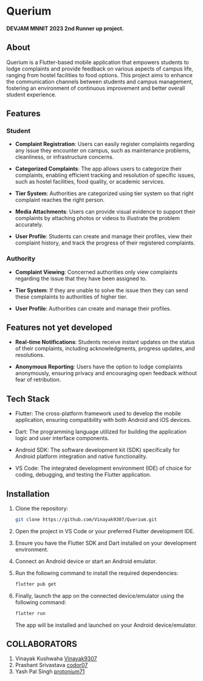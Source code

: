 # Querium

<h4>DEVJAM MNNIT 2023 2nd Runner up project.</h4> 

## About

Querium is a Flutter-based mobile application that empowers students to lodge complaints and provide feedback on various aspects of campus life, ranging from hostel facilities to food options. This project aims to enhance the communication channels between students and campus management, fostering an environment of continuous improvement and better overall student experience.

## Features 

### Student

- **Complaint Registration**: Users can easily register complaints regarding any issue they encounter on campus, such as maintenance problems, cleanliness, or infrastructure concerns.

- **Categorized Complaints**: The app allows users to categorize their complaints, enabling efficient tracking and resolution of specific issues, such as hostel facilities, food quality, or academic services.

- **Tier System**: Authorities are categorized using tier system so that right complaint reaches the right person.

- **Media Attachments**: Users can provide visual evidence to support their complaints by attaching photos or videos to illustrate the problem accurately.

- **User Profile**: Students can create and manage their profiles, view their complaint history, and track the progress of their registered complaints.

### Authority

- **Complaint Viewing**: Concerned authorities only view complaints regarding the issue that they have been assigned to.

- **Tier System**: If they are unable to solve the issue then they can send these complaints to authorities of higher tier.

- **User Profile**: Authorities can create and manage their profiles.

## Features not yet developed

- **Real-time Notifications**: Students receive instant updates on the status of their complaints, including acknowledgments, progress updates, and resolutions.

- **Anonymous Reporting**: Users have the option to lodge complaints anonymously, ensuring privacy and encouraging open feedback without fear of retribution.


## Tech Stack

- Flutter: The cross-platform framework used to develop the mobile application, ensuring compatibility with both Android and iOS devices.

- Dart: The programming language utilized for building the application logic and user interface components.

- Android SDK: The software development kit (SDK) specifically for Android platform integration and native functionality.

- VS Code: The integrated development environment (IDE) of choice for coding, debugging, and testing the Flutter application.

## Installation

1. Clone the repository:

   ```bash
   git clone https://github.com/Vinayak9307/Querium.git
   ```

2. Open the project in VS Code or your preferred Flutter development IDE.

3. Ensure you have the Flutter SDK and Dart installed on your development environment.

4. Connect an Android device or start an Android emulator.

5. Run the following command to install the required dependencies:

   ```bash
   flutter pub get
   ```

6. Finally, launch the app on the connected device/emulator using the following command:

   ```bash
   flutter run
   ```

   The app will be installed and launched on your Android device/emulator.


## COLLABORATORS

1. Vinayak Kushwaha  [Vinayak9307](https://github.com/Vinayak9307)
2. Prashant Srivastava  [codor07](https://github.com/codor07)
3. Yash Pal Singh  [protonium71](https://github.com/protonium71)
